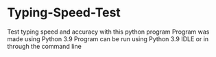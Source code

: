 # Typing-Speed-Test
Test typing speed and accuracy with this python program
Program was made using Python 3.9
Program can be run using Python 3.9 IDLE or in through the command line
